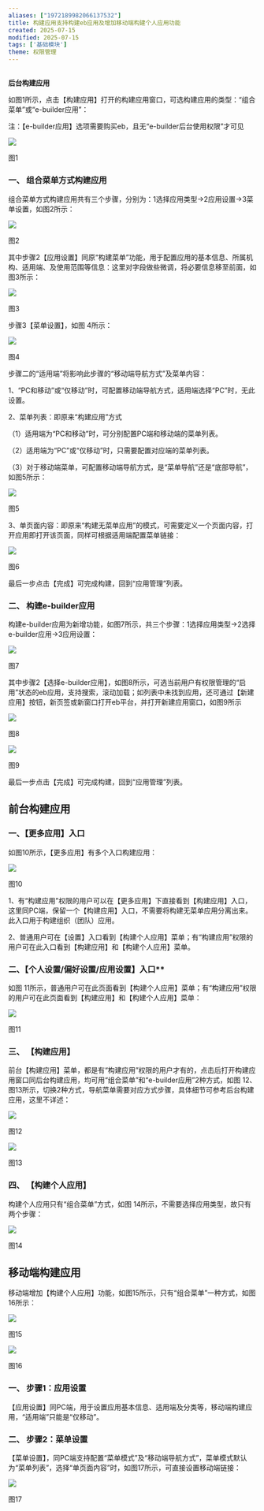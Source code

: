 ```yaml
---
aliases: ["1972189982066137532"]
title: 构建应用支持构建eb应用及增加移动端构建个人应用功能
created: 2025-07-15
modified: 2025-07-15
tags: ['基础模块']
theme: 权限管理
---
```


##

**后台构建应用**

如图1所示，点击【构建应用】打开的构建应用窗口，可选构建应用的类型：“组合菜单”或“e-builder应用”：

注：【e-builder应用】选项需要购买eb，且无“e-builder后台使用权限”才可见

![](https://myhelpdoc.oss-cn-heyuan.aliyuncs.com/mdimages/983e7d50107cb272aca8390b5209ec5e.jpg)

图1

### 一、 **组合菜单方式构建应用**

组合菜单方式构建应用共有三个步骤，分别为：1选择应用类型→2应用设置→3菜单设置，如图2所示：

![](https://myhelpdoc.oss-cn-heyuan.aliyuncs.com/mdimages/8d6f9477fcbd739dc1dc0ec090296652.jpg)

图2

其中步骤2【应用设置】同原“构建菜单”功能，用于配置应用的基本信息、所属机构、适用端、及使用范围等信息：这里对字段做些微调，将必要信息移至前面，如图3所示：

![](https://myhelpdoc.oss-cn-heyuan.aliyuncs.com/mdimages/7ac1afc4565039df97a49e5d85c56995.jpg)

图3

步骤3【菜单设置】，如图 4所示：

![](https://myhelpdoc.oss-cn-heyuan.aliyuncs.com/mdimages/f7cb922ea818d3016d8b5ee96d5f1a31.jpg)

图4

步骤二的“适用端”将影响此步骤的“移动端导航方式”及菜单内容：

1、“PC和移动”或“仅移动”时，可配置移动端导航方式，适用端选择“PC”时，无此设置。

2、菜单列表：即原来“构建应用”方式

（1）适用端为“PC和移动”时，可分别配置PC端和移动端的菜单列表。

（2）适用端为“PC”或“仅移动”时，只需要配置对应端的菜单列表。

（3）对于移动端菜单，可配置移动端导航方式，是“菜单导航”还是“底部导航”，如图5所示：

![](https://myhelpdoc.oss-cn-heyuan.aliyuncs.com/mdimages/717f8ba9af10b8e6aa24ccd700a2d35c.jpg)

图5

3、单页面内容：即原来“构建无菜单应用”的模式，可需要定义一个页面内容，打开应用即打开该页面，同样可根据适用端配置菜单链接：

![](https://myhelpdoc.oss-cn-heyuan.aliyuncs.com/mdimages/587d073476a334b0064b029ff253bd72.jpg)

图6

最后一步点击【完成】可完成构建，回到“应用管理”列表。

### 二、 **构建e-builder应用**

构建e-builder应用为新增功能，如图7所示，共三个步骤：1选择应用类型→2选择e-builder应用→3应用设置：

![](https://myhelpdoc.oss-cn-heyuan.aliyuncs.com/mdimages/2f0f9fcc773f0e80fc73ed5e4036ed31.jpg)

图7

其中步骤2【选择e-builder应用】，如图8所示，可选当前用户有权限管理的“启用”状态的eb应用，支持搜索，滚动加载；如列表中未找到应用，还可通过【新建应用】按钮，新页签或新窗口打开eb平台，并打开新建应用窗口，如图9所示

![](https://myhelpdoc.oss-cn-heyuan.aliyuncs.com/mdimages/01a168c6060dc946e301ffb240ad3b03.jpg)

图8

![](https://myhelpdoc.oss-cn-heyuan.aliyuncs.com/mdimages/f4ca3217c8561191f13662ce6aa6a152.jpg)

图9

最后一步点击【完成】可完成构建，回到“应用管理”列表。

## **前台构建应用**

### **一、【更多应用】入口**

如图10所示，【更多应用】有多个入口构建应用：

![](https://myhelpdoc.oss-cn-heyuan.aliyuncs.com/mdimages/576a4a34342623ee3f0a122b0d086dc8.jpg)

图10

1、有“构建应用”权限的用户可以在【更多应用】下直接看到【构建应用】入口，这里同PC端，保留一个【构建应用】入口，不需要将构建无菜单应用分离出来。此入口用于构建组织（团队）应用。

2、普通用户可在【设置】入口看到【构建个人应用】菜单；有“构建应用”权限的用户可在此入口看到【构建应用】和【构建个人应用】菜单。

### **二、**【个人设置/偏好设置/应用设置】入口**

如图 11所示，普通用户可在此页面看到【构建个人应用】菜单；有“构建应用”权限的用户可在此页面看到【构建应用】和【构建个人应用】菜单：

![](https://myhelpdoc.oss-cn-heyuan.aliyuncs.com/mdimages/97ec6b4647a8d7f58b895233073f6328.jpg)

图11

### 三、 **【构建应用】**

前台【构建应用】菜单，都是有“构建应用”权限的用户才有的，点击后打开构建应用窗口同后台构建应用，均可用“组合菜单”和“e-builder应用”2种方式，如图 12、图13所示，切换2种方式，导航菜单需要对应方式步骤，具体细节可参考后台构建应用，这里不详述：

![](https://myhelpdoc.oss-cn-heyuan.aliyuncs.com/mdimages/93fb6979a85d1c2508dca74d577de5b2.jpg)

图12

![](https://myhelpdoc.oss-cn-heyuan.aliyuncs.com/mdimages/8d478360d49b4c554c357d6c795e542a.jpg)

图13

### 四、 **【构建个人应用】**

构建个人应用只有“组合菜单”方式，如图 14所示，不需要选择应用类型，故只有两个步骤：

![](https://myhelpdoc.oss-cn-heyuan.aliyuncs.com/mdimages/96514a474efb17179b2aa39adc6dee8d.jpg)

图14

##

## **移动端构建应用**

移动端增加【构建个人应用】功能，如图15所示，只有“组合菜单”一种方式，如图16所示：

![](https://myhelpdoc.oss-cn-heyuan.aliyuncs.com/mdimages/e863b43d5d0d99ce42d10128e235428a.jpg)

图15

![](https://myhelpdoc.oss-cn-heyuan.aliyuncs.com/mdimages/e7b5649063ed965aacb3bc1b76fa5bbf.jpg)

图16

### 一、 **步骤1：应用设置**

【应用设置】同PC端，用于设置应用基本信息、适用端及分类等，移动端构建应用，“适用端”只能是“仅移动”。

### 二、 **步骤2：菜单设置**

【菜单设置】，同PC端支持配置“菜单模式”及“移动端导航方式”，菜单模式默认为“菜单列表”，选择“单页面内容”时，如图17所示，可直接设置移动端链接：

![](https://myhelpdoc.oss-cn-heyuan.aliyuncs.com/mdimages/651f3f2cc46654c025fdad8772736812.jpg)

图17

